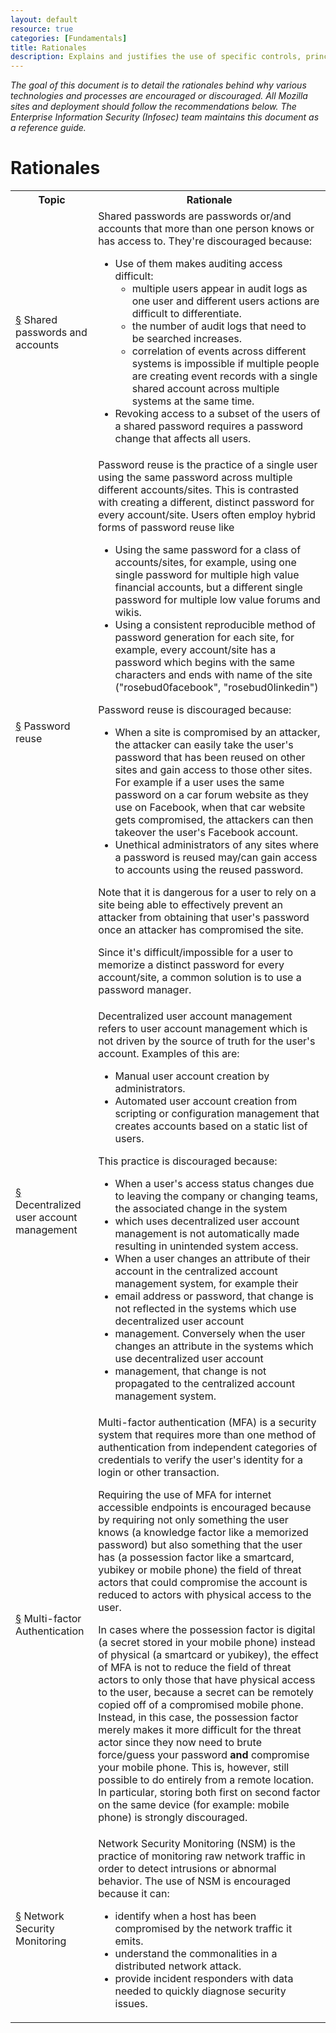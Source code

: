 ```yaml
---
layout: default
resource: true
categories: [Fundamentals]
title: Rationales
description: Explains and justifies the use of specific controls, principles
---
```


*The goal of this document is to detail the rationales behind why various technologies and processes are encouraged or discouraged.
All Mozilla sites and deployment should follow the recommendations below.
The Enterprise Information Security (Infosec) team maintains this document as a reference guide.*

# Rationales

<table class="wikitable">
<tbody><tr>
<th>Topic
</th>
<th>Rationale
</th></tr>
<tr>
<td><div id="shared-passwords"><a href="#shared-passwords">§</a> Shared passwords and accounts</div>
</td>
<td>Shared passwords are passwords or/and accounts that more than one person knows or has access to. They're discouraged because:
<ul>
<li> Use of them makes auditing access difficult:
<ul>
<li> multiple users appear in audit logs as one user and different users actions are difficult to differentiate.
</li>
<li> the number of audit logs that need to be searched increases.
</li>
<li> correlation of events across different systems is impossible if multiple people are creating event records with a single shared account across multiple systems at the same time.
</li>
</ul>
</li>
<li> Revoking access to a subset of the users of a shared password requires a password change that affects all users.
</li>
</ul>
</td></tr>
<tr>
<td><div id="password-reuse"><a href="#password-reuse">§</a> Password reuse</div>
</td>
<td>Password reuse is the practice of a single user using the same password across multiple different accounts/sites. This is contrasted with creating a different, distinct password for every account/site. Users often employ hybrid forms of password reuse like
<ul>
<li> Using the same password for a class of accounts/sites, for example, using one single password for multiple high value financial accounts, but a different single password for multiple low value forums and wikis.
</li>
<li> Using a consistent reproducible method of password generation for each site, for example, every account/site has a password which begins with the same characters and ends with name of the site ("rosebud0facebook", "rosebud0linkedin")
</li>
</ul>
<p>Password reuse is discouraged because:
</p>
<ul>
<li> When a site is compromised by an attacker, the attacker can easily take the user's password that has been reused on other sites and gain access to those other sites. For example if a user uses the same password on a car forum website as they use on Facebook, when that car website gets compromised, the attackers can then takeover the user's Facebook account.
</li>
<li> Unethical administrators of any sites where a password is reused may/can gain access to accounts using the reused password.
</li>
</ul>
<p>Note that it is dangerous for a user to rely on a site being able to effectively prevent an attacker from obtaining that user's password once an attacker has compromised the site.
</p><p>Since it's difficult/impossible for a user to memorize a distinct password for every account/site, a common solution is to use a password manager.
</p>
</td></tr>
<tr>
<td><div id="decentralized-user-account-management"><a href="#decentralized-user-account-management">§</a> Decentralized user account management</div>
</td>
<td>Decentralized user account management refers to user account management which is not driven by the source of truth for the user's account. Examples of this are:
<ul>
<li> Manual user account creation by administrators.
</li>
<li> Automated user account creation from scripting or configuration management that creates accounts based on a static list of users.
</li>
</ul>
<p>This practice is discouraged because:
</p>
<ul>
<li> When a user's access status changes due to leaving the company or changing teams, the associated change in the system
</li>
<li> which uses decentralized user account management is not automatically made resulting in unintended system access.
</li>
<li> When a user changes an attribute of their account in the centralized account management system, for example their
</li>
<li> email address or password, that change is not reflected in the systems which use decentralized user account
</li>
<li> management. Conversely when the user changes an attribute in the systems which use decentralized user account
</li>
<li> management, that change is not propagated to the centralized account management system.
</li>
</ul>
</td></tr>
<tr>
<td><div id="mfa"><a href="#mfa">§</a> Multi-factor Authentication</div>
</td>
<td>Multi-factor authentication (MFA) is a security system that requires more than one method of authentication from independent categories of credentials to verify the user's identity for a login or other transaction.
<p>Requiring the use of MFA for internet accessible endpoints is encouraged because by requiring not only something the
user knows (a knowledge factor like a memorized password) but also something that the user has (a possession factor like
a smartcard, yubikey or mobile phone) the field of threat actors that could compromise the account is reduced to actors
with physical access to the user.
</p><p>In cases where the possession factor is digital (a secret stored in your mobile phone) instead of physical (a smartcard
or yubikey), the effect of MFA is not to reduce the field of threat actors to only those that have physical access to
the user, because a secret can be remotely copied off of a compromised mobile phone. Instead, in this case, the
possession factor merely makes it more difficult for the threat actor since they now need to brute force/guess your
password <b>and</b> compromise your mobile phone. This is, however, still possible to do entirely from a remote location.
In particular, storing both first on second factor on the same device (for example: mobile phone) is strongly discouraged.
</p>
</td></tr>
<tr>
<td><div id="nsm"><a href="#nsm">§</a> Network Security Monitoring</div>
</td>
<td>Network Security Monitoring (NSM) is the practice of monitoring raw network traffic in order to detect intrusions or abnormal behavior. The use of NSM is encouraged because it can:
<ul>
<li> identify when a host has been compromised by the network traffic it emits.
</li>
<li> understand the commonalities in a distributed network attack.
</li>
<li> provide incident responders with data needed to quickly diagnose security issues.
</li>
</ul>
</td></tr>
</tbody>
</table>
